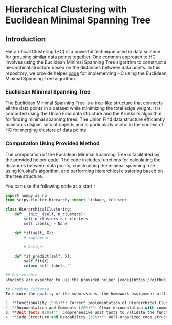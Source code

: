# Hierarchical Clustering with Euclidean Minimal Spanning Tree

## Introduction
Hierarchical Clustering (HC) is a powerful technique used in data science for grouping similar data points together. One common approach to HC involves using the Euclidean Minimal Spanning Tree algorithm to construct a hierarchical structure based on the distances between data points. In this repository, we provide helper [code](https://github.com/USFCA-MSDS/MSDS_689/blob/main/notebooks/hierarchical_clustering_using_MST-.ipynb) for implementing HC using the Euclidean Minimal Spanning Tree algorithm.

### Euclidean Minimal Spanning Tree
The Euclidean Minimal Spanning Tree is a tree-like structure that connects all the data points in a dataset while minimizing the total edge weight. It is computed using the Union Find data structure and the Kruskal's algorithm for finding minimal spanning trees. The Union Find data structure efficiently maintains disjoint sets of objects and is particularly useful in the context of HC for merging clusters of data points.

### Computation Using Provided Method
The computation of the Euclidean Minimal Spanning Tree is facilitated by the provided helper [code](https://github.com/USFCA-MSDS/MSDS_689/blob/main/notebooks/hierarchical_clustering_using_MST-.ipynb). The code includes functions for calculating the distances between data points, constructing the minimal spanning tree using Kruskal's algorithm, and performing hierarchical clustering based on the tree structure.

You can use the following code as a start :

```python
import numpy as np
from scipy.cluster.hierarchy import linkage, fcluster

class HierarchicalClustering:
    def __init__(self, n_clusters):
        self.n_clusters = n_clusters
        self.labels_ = None

    def fit(self, X):
        # implement
        
        # Assign

    def fit_predict(self, X):
        self.fit(X)
        return self.labels_```

## Deliverable
Students are expected to use the provided helper [code](https://github.com/USFCA-MSDS/MSDS_689/blob/main/notebooks/hierarchical_clustering_using_MST-.ipynb) to write an object-oriented implementation of Hierarchical Clustering. The deliverable should be a single notebook file (.ipynb) containing the implementation, documentation, and unit tests.

## Grading Criteria
To ensure the quality of the submissions, the homework assignment will be graded based on the following criteria:

1. **Functionality (50%)**: Correct implementation of Hierarchical Clustering using the Euclidean Minimal Spanning Tree algorithm.
2. **Documentation and Comments (20%)**: Clear documentation with comments and docstrings explaining the code's purpose and usage.
3. **Unit Tests (20%)**: Comprehensive unit tests to validate the functionality of the implementation.
4. **Code Structure and Readability (10%)**: Well-organized code structure and readability following PEP 8 guidelines.

